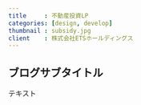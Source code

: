 ```yaml
---
title     : 不動産投資LP
categories: [design, develop]
thumbnail : subsidy.jpg
client    : 株式会社ETSホールディングス
---
```


## ブログサブタイトル

テキスト